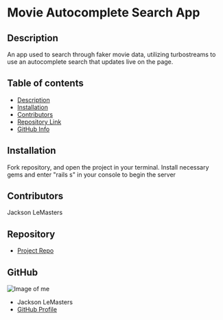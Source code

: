 # **Movie Autocomplete Search App**
## Description 
An app used to search through faker movie data, utilizing turbostreams to use an autocomplete search that updates live on the page.
## Table of contents
- [Description](#Description)
- [Installation](#Installation)
- [Contributors](#Contributors)
- [Repository Link](#Repository)
- [GitHub Info](#GitHub) 
## Installation
Fork repository, and open the project in your terminal. Install necessary gems and enter "rails s" in your console to begin the server
## Contributors
Jackson LeMasters
## Repository
- [Project Repo](github.com/tf-jlemasters/movie-search-ror)
## GitHub
![Image of me](https://avatars.githubusercontent.com/u/82251556?v=4)
- Jackson LeMasters
- [GitHub Profile](https://github.com/tf-jlemasters)
